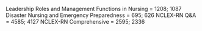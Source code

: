 Leadership Roles and Management Functions in Nursing = 1208; 1087
Disaster Nursing and Emergency Preparedness = 695; 626
NCLEX-RN Q&A = 4585; 4127
NCLEX-RN Comprehensive = 2595; 2336